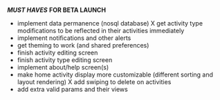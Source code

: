 ___MUST HAVES___ __FOR BETA LAUNCH__


- implement data permanence (nosql database)
X get activity type modifications to be reflected in their activities immediately
- implement notifications and other alerts
- get theming to work (and shared preferences)
- finish activity editing screen
- finish activity type editing screen
- implement about/help screen(s)
- make home activity display more customizable (different sorting and layout rendering)
X add swiping to delete on activities
- add extra valid params and their views

